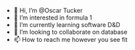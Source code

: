 - 👋 Hi, I’m @Oscar Tucker
- 👀 I’m interested in formula 1
- 🌱 I’m currently learning software D&D
- 💞️ I’m looking to collaborate on database
- 📫 How to reach me however you see fit

<!---
Oscar-Tucker/Oscar-Tucker is a ✨ special ✨ repository because its `README.md` (this file) appears on your GitHub profile.
You can click the Preview link to take a look at your changes.
--->
